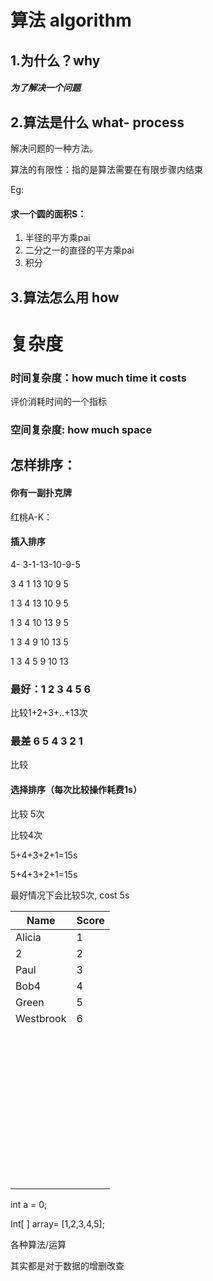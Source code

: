 # 算法 algorithm



## 1.为什么？why

##### 为了解决一个问题

## 2.算法是什么 what-  process

解决问题的一种方法。

算法的有限性：指的是算法需要在有限步骤内结束









Eg:

#### 求一个圆的面积S：

1. 半径的平方乘pai
2. 二分之一的直径的平方乘pai
3. 积分



## 3.算法怎么用 how







# 复杂度

### 时间复杂度：how much time it costs

评价消耗时间的一个指标

### 空间复杂度:   how much space 



## 怎样排序：

#### 你有一副扑克牌

红桃A-K：

#### 插入排序

4-   3-1-13-10-9-5

3 4    1 13 10 9 5

1 3 4    13 10 9 5

1 3 4 10  13    9 5

1 3 4  9 10   13 5

1 3 4 5 9 10 13  

### 最好：1 2 3 4 5 6

比较1+2+3+..+13次

### 最差 6 5 4 3 2 1

比较









#### 选择排序（每次比较操作耗费1s）

比较 5次

比较4次

5+4+3+2+1=15s



5+4+3+2+1=15s





最好情况下会比较5次, cost 5s

| Name      | Score |
| --------- | ----- |
| Alicia    | 1     |
| 2         | 2     |
| Paul      | 3     |
| Bob4      | 4     |
| Green     | 5     |
| Westbrook | 6     |
|           |       |
|           |       |
|           |       |
|           |       |
|           |       |
|           |       |
|           |       |
|           |       |
|           |       |
|           |       |
|           |       |
|           |       |
|           |       |
|           |       |
|           |       |
|           |       |
|           |       |
|           |       |
|           |       |
|           |       |
|           |       |
|           |       |
|           |       |
|           |       |
|           |       |
|           |       |
|           |       |
|           |       |
|           |       |
|           |       |
|           |       |
|           |       |
|           |       |
|           |       |
|           |       |
|           |       |
|           |       |
|           |       |
|           |       |
|           |       |
|           |       |
|           |       |
|           |       |



int a = 0;

Int[ ] array= [1,2,3,4,5]; 



各种算法/运算



其实都是对于数据的增删改查













